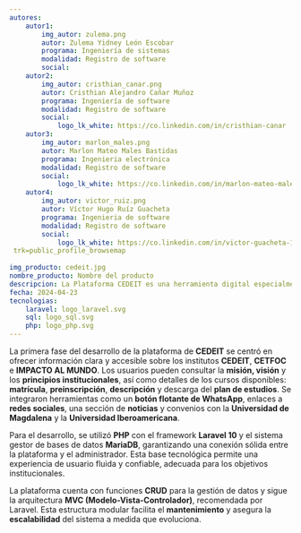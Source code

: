 ```yaml
---
autores:
    autor1:
        img_autor: zulema.png
        autor: Zulema Yidney León Escobar
        programa: Ingeniería de sistemas
        modalidad: Registro de software
        social:
    autor2:
        img_autor: cristhian_canar.png
        autor: Cristhian Alejandro Cañar Muñoz
        programa: Ingeniería de software
        modalidad: Registro de software
        social:
            logo_lk_white: https://co.linkedin.com/in/cristhian-canar 
    autor3:
        img_autor: marlon_males.png
        autor: Marlon Mateo Males Bastidas
        programa: Ingenieria electrónica
        modalidad: Registro de software
        social:  
            logo_lk_white: https://co.linkedin.com/in/marlon-mateo-males-bastidas-557aa2285 
    autor4:
        img_autor: victor_ruiz.png
        autor: Víctor Hugo Ruíz Guacheta
        programa: Ingenieria de software
        modalidad: Registro de software
        social:
            logo_lk_white: https://co.linkedin.com/in/victor-guacheta-1504799b?    
 trk=public_profile_browsemap 
        
img_producto: cedeit.jpg
nombre_producto: Nombre del producto
descripcion: La Plataforma CEDEIT es una herramienta digital especialmente diseñada para ofrecer         información detallada y actualizada sobre los diversos programas académicos ofrecidos por las        instituciones CEDEIT, CETFOC IMPACTO AL MUNDO.
fecha: 2024-04-23
tecnologias:
    laravel: logo_laravel.svg
    sql: logo_sql.svg
    php: logo_php.svg
---
```

<p>La primera fase del desarrollo de la plataforma de <strong>CEDEIT</strong> se centró en ofrecer información clara y accesible sobre los institutos <strong>CEDEIT</strong>, <strong>CETFOC</strong> e <strong>IMPACTO AL MUNDO</strong>. Los usuarios pueden consultar la <strong>misión, visión</strong> y los <strong>principios institucionales</strong>, así como detalles de los cursos disponibles: <strong>matrícula</strong>, <strong>preinscripción</strong>, <strong>descripción</strong> y descarga del <strong>plan de estudios</strong>. Se integraron herramientas como un <strong>botón flotante de WhatsApp</strong>, enlaces a <strong>redes sociales</strong>, una sección de <strong>noticias</strong> y convenios con la <strong>Universidad de Magdalena</strong> y la <strong>Universidad Iberoamericana</strong>.</p>

<p>Para el desarrollo, se utilizó <strong>PHP</strong> con el framework <strong>Laravel 10</strong> y el sistema gestor de bases de datos <strong>MariaDB</strong>, garantizando una conexión sólida entre la plataforma y el administrador. Esta base tecnológica permite una experiencia de usuario fluida y confiable, adecuada para los objetivos institucionales.</p>

<p>La plataforma cuenta con funciones <strong>CRUD</strong> para la gestión de datos y sigue la arquitectura <strong>MVC (Modelo-Vista-Controlador)</strong>, recomendada por Laravel. Esta estructura modular facilita el <strong>mantenimiento</strong> y asegura la <strong>escalabilidad</strong> del sistema a medida que evoluciona.</p>


